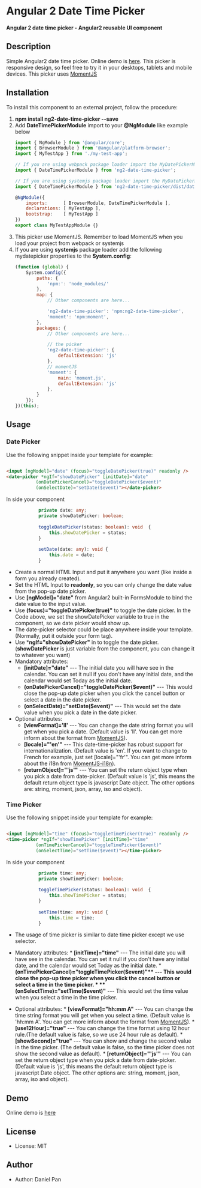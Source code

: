 
# Angular 2 Date Time Picker

**Angular 2 date time picker - Angular2 reusable UI component**

## Description
Simple Angular2 date time picker. Online demo is [here](https://danielykpan.github.io/ng2-date-time-picker/). This picker is responsive design, so feel free to try it in your desktops, tablets and mobile devices. This picker uses [MomentJS](http://momentjs.com/)

## Installation

To install this component to an external project, follow the procedure:

1. __npm install ng2-date-time-picker --save__
2. Add __DateTimePickerModule__ import to your __@NgModule__ like example below
    ```js
    import { NgModule } from '@angular/core';
    import { BrowserModule } from '@angular/platform-browser';
    import { MyTestApp } from './my-test-app';

    // If you are using webpack package loader import the MyDatePickerModule from here:
    import { DateTimePickerModule } from 'ng2-date-time-picker';

    // If you are using systemjs package loader import the MyDatePickerModule from here:
    import { DateTimePickerModule } from 'ng2-date-time-picker/dist/date-time-picker.module';

    @NgModule({
        imports:      [ BrowserModule, DateTimePickerModule ],
        declarations: [ MyTestApp ],
        bootstrap:    [ MyTestApp ]
    })
    export class MyTestAppModule {}
    ```
3. This picker use MomentJS. Remember to load MomentJS when you load your project from webpack or systemjs
4. If you are using __systemjs__ package loader add the following mydatepicker properties to the __System.config__:
    ```js
    (function (global) {
        System.config({
            paths: {
                'npm:': 'node_modules/'
            },
            map: {
                // Other components are here...

                'ng2-date-time-picker': 'npm:ng2-date-time-picker',
                'moment': 'npm:moment',
            },
            packages: {
                // Other components are here...

				// the picker
                'ng2-date-time-picker': {
                    defaultExtension: 'js'
                },
                // momentJS
                'moment': {
	                main: 'moment.js',
	                defaultExtension: 'js'
	            },
            }
        });
    })(this);
    ```

## Usage

### Date Picker

Use the following snippet inside your template for example:

```html

<input [ngModel]="date" (focus)="toggleDatePicker(true)" readonly />
<date-picker *ngIf="showDatePicker" [initDate]="date"
           (onDatePickerCancel)="toggleDatePicker($event)"
           (onSelectDate)="setDate($event)"></date-picker>
```
In side your component
```typescript
            private date: any;
            private showDatePicker: boolean;
    
            toggleDatePicker(status: boolean): void  {
                this.showDatePicker = status;
            }
    
            setDate(date: any): void {
                this.date = date;
            }
```
 * Create a normal HTML Input and put it anywhere you want (like inside a form you already created). 
 * Set the HTML Input to **readonly**, so you can only change the date value from the pop-up date picker.
 * Use **[ngModel]="date"** from Angular2 built-in FormsModule to bind the date value to the input value. 
 * Use **(focus)="toggleDatePicker(true)"** to toggle the date picker. In the Code above, we set the showDatePicker variable to true in the component, so we date picker would show up.
 * The date-picker selector could be place anywhere inside your template. (Normally, put it outside your form tag).
 * Use ***ngIf="showDatePicker"** in <date-picker></date-picker> to toggle the date picker. (**showDatePicker** is just variable from the component, you can change it to whatever you want)
 * Mandatory attributes:
      * **[initDate]="date"** --- The initial date you will have see in the calendar. You can set it null if you don't have any initial date, and the calendar would set Today as the initial date.
      * **(onDatePickerCancel)="toggleDatePicker($event)"** --- This would close the pop-up date picker when you click the cancel button or select a date in the date picker.
      * **(onSelectDate)="setDate($event)"** --- This would set the date value when you pick a date in the date picker.
 * Optional attributes:
      * **[viewFormat]='ll'** --- You can change the date string format you will get when you pick a date. (Default value is 'll'. You can get more inform about the format from [MomentJS](http://momentjs.com/docs/#/parsing/string-format/)).
      * **[locale]="'en'"** --- This date-time-picker has robust support for internationalization. (Default value is 'en'. If you want to change to French for example, just set [locale]="'fr'". You can get more inform about the i18n from [MomentJS-i18n](http://momentjs.com/docs/#/i18n/)).
      * **[returnObject]="'js'"** --- You can set the return object type when you pick a date from date-picker. (Default value is 'js', this means the default return object type is javascript Date object. The other options are: string, moment, json, array, iso and object).

### Time Picker
Use the following snippet inside your template for example:

```html

<input [ngModel]="time" (focus)="toggleTimePicker(true)" readonly />
<time-picker *ngIf="showTimePicker" [initTime]="time"
           (onTimePickerCancel)="toggleTimePicker($event)"
           (onSelectTime)="setTime($event)"></time-picker>
```
In side your component
```typescript
            private time: any;
            private showTimePicker: boolean;
    
            toggleTimePicker(status: boolean): void  {
                this.showTimePicker = status;
            }
    
            setTime(time: any): void {
                this.time = time;
            }
```
* The usage of time picker is similar to date time picker except we use <time-picker></time-picker> selector.

* Mandatory attributes:
      * **[initTime]="time"** --- The initial date you will have see in the calendar. You can set it null if you don't have any initial date, and the calendar would set Today as the initial date.
      * **(onTimePickerCancel)="toggleTimePicker($event)"** --- This would close the pop-up time picker when you click the cancel button or select a time in the time picker.
      * **(onSelectTime)="setTime($event)"** --- This would set the time value when you select a time in the time picker.


* Optional attributes:
      * **[viewFormat]="hh:mm A"** --- You can change the time string format you will get when you select a time. (Default value is 'hh:mm A'. You can get more inform about the format from [MomentJS](http://momentjs.com/docs/#/parsing/string-format/)).
      * **[use12Hour]="true"** --- You can change the time format using 12 hour rule.(The default value is false, so we use 24 hour rule as default).
      * **[showSecond]="true"** --- You can show and change the second value in the time picker. (The default value is false, so the time picker does not show the second value as default).
      * **[returnObject]="'js'"** --- You can set the return object type when you pick a date from date-picker. (Default value is 'js', this means the default return object type is javascript Date object. The other options are: string, moment, json, array, iso and object).

## Demo
Online demo is [here](https://danielykpan.github.io/ng2-date-time-picker/)

## License
* License: MIT

## Author
* Author: Daniel Pan

